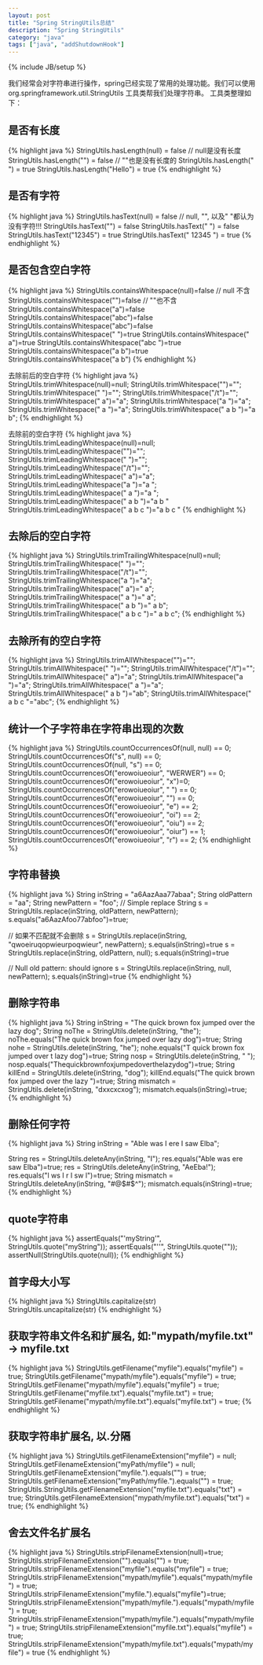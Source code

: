 ```yaml
---
layout: post
title: "Spring StringUtils总结"
description: "Spring StringUtils"
category: "java"
tags: ["java", "addShutdownHook"]
---
```

{% include JB/setup %}


我们经常会对字符串进行操作，spring已经实现了常用的处理功能。我们可以使用org.springframework.util.StringUtils 工具类帮我们处理字符串。
工具类整理如下：

## 是否有长度
{% highlight java %}
StringUtils.hasLength(null) = false    // null是没有长度
StringUtils.hasLength("") = false      // ""也是没有长度的
StringUtils.hasLength(" ") = true
StringUtils.hasLength("Hello") = true
{% endhighlight %}

## 是否有字符 
{% highlight java %}
StringUtils.hasText(null) = false   // null, "", 以及" "都认为没有字符!!!
StringUtils.hasText("") = false
StringUtils.hasText(" ") = false
StringUtils.hasText("12345") = true
StringUtils.hasText(" 12345 ") = true
{% endhighlight %}

## 是否包含空白字符
{% highlight java %}
StringUtils.containsWhitespace(null)=false     // null 不含
StringUtils.containsWhitespace("")=false       // ""也不含
StringUtils.containsWhitespace("a")=false
StringUtils.containsWhitespace("abc")=false
StringUtils.containsWhitespace("abc")=false
StringUtils.containsWhitespace(" ")=true
StringUtils.containsWhitespace(" a")=true
StringUtils.containsWhitespace("abc ")=true
StringUtils.containsWhitespace("a b")=true
StringUtils.containsWhitespace("a  b")
{% endhighlight %}

去除前后的空白字符
{% highlight java %}
StringUtils.trimWhitespace(null)=null;
StringUtils.trimWhitespace("")="";
StringUtils.trimWhitespace(" ")="";
StringUtils.trimWhitespace("/t")="";
StringUtils.trimWhitespace(" a")="a";
StringUtils.trimWhitespace("a ")="a";
StringUtils.trimWhitespace(" a ")="a";
StringUtils.trimWhitespace(" a b ")="a b";
{% endhighlight %}

去除前的空白字符
{% highlight java %}
StringUtils.trimLeadingWhitespace(null)=null;
StringUtils.trimLeadingWhitespace("")="";
StringUtils.trimLeadingWhitespace(" ")="";
StringUtils.trimLeadingWhitespace("/t")="";
StringUtils.trimLeadingWhitespace(" a")="a";
StringUtils.trimLeadingWhitespace("a ")="a ";
StringUtils.trimLeadingWhitespace(" a ")="a ";
StringUtils.trimLeadingWhitespace(" a b ")="a b "
StringUtils.trimLeadingWhitespace(" a b  c ")="a b  c "
{% endhighlight %}

## 去除后的空白字符
{% highlight java %}
StringUtils.trimTrailingWhitespace(null)=null;
StringUtils.trimTrailingWhitespace(" ")="";
StringUtils.trimTrailingWhitespace("/t")="";
StringUtils.trimTrailingWhitespace("a ")="a";
StringUtils.trimTrailingWhitespace(" a")=" a";
StringUtils.trimTrailingWhitespace(" a ")=" a";
StringUtils.trimTrailingWhitespace(" a b ")=" a b";
StringUtils.trimTrailingWhitespace(" a b  c ")=" a b  c";
{% endhighlight %}

## 去除所有的空白字符
{% highlight java %}
StringUtils.trimAllWhitespace("")="";
StringUtils.trimAllWhitespace(" ")="";
StringUtils.trimAllWhitespace("/t")="";
StringUtils.trimAllWhitespace(" a")="a";
StringUtils.trimAllWhitespace("a ")="a";
StringUtils.trimAllWhitespace(" a ")="a";
StringUtils.trimAllWhitespace(" a b ")="ab";
StringUtils.trimAllWhitespace(" a b  c "="abc";
{% endhighlight %}

## 统计一个子字符串在字符串出现的次数
{% highlight java %}
StringUtils.countOccurrencesOf(null, null) == 0;
StringUtils.countOccurrencesOf("s", null) == 0;
StringUtils.countOccurrencesOf(null, "s") == 0;
StringUtils.countOccurrencesOf("erowoiueoiur", "WERWER") == 0;
StringUtils.countOccurrencesOf("erowoiueoiur", "x")=0;
StringUtils.countOccurrencesOf("erowoiueoiur", " ") == 0;
StringUtils.countOccurrencesOf("erowoiueoiur", "") == 0;
StringUtils.countOccurrencesOf("erowoiueoiur", "e") == 2;
StringUtils.countOccurrencesOf("erowoiueoiur", "oi") == 2;
StringUtils.countOccurrencesOf("erowoiueoiur", "oiu") == 2;
StringUtils.countOccurrencesOf("erowoiueoiur", "oiur") == 1;
StringUtils.countOccurrencesOf("erowoiueoiur", "r") == 2;
{% endhighlight %}

## 字符串替换
{% highlight java %}
String inString = "a6AazAaa77abaa";
String oldPattern = "aa";
String newPattern = "foo";
// Simple replace
String s = StringUtils.replace(inString, oldPattern, newPattern);
s.equals("a6AazAfoo77abfoo")=true;

// 如果不匹配就不会删除
s = StringUtils.replace(inString, "qwoeiruqopwieurpoqwieur", newPattern);
s.equals(inString)=true
s = StringUtils.replace(inString, oldPattern, null);
s.equals(inString)=true

// Null old pattern: should ignore
s = StringUtils.replace(inString, null, newPattern);
s.equals(inString)=true
{% endhighlight %}

## 删除字符串
{% highlight java %}
String inString = "The quick brown fox jumped over the lazy dog";
String noThe = StringUtils.delete(inString, "the");
noThe.equals("The quick brown fox jumped over  lazy dog")=true;
String nohe = StringUtils.delete(inString, "he");
nohe.equals("T quick brown fox jumped over t lazy dog")=true;
String nosp = StringUtils.delete(inString, " ");
nosp.equals("Thequickbrownfoxjumpedoverthelazydog")=true;
String killEnd = StringUtils.delete(inString, "dog");
killEnd.equals("The quick brown fox jumped over the lazy ")=true;
String mismatch = StringUtils.delete(inString, "dxxcxcxog");
mismatch.equals(inString)=true;
{% endhighlight %}

## 删除任何字符
{% highlight java %}
String inString = "Able was I ere I saw Elba";

String res = StringUtils.deleteAny(inString, "I");
res.equals("Able was  ere  saw Elba")=true;
res = StringUtils.deleteAny(inString, "AeEba!");
res.equals("l ws I r I sw l")=true;
String mismatch = StringUtils.deleteAny(inString, "#@$#$^");
mismatch.equals(inString)=true;
{% endhighlight %}

## quote字符串
{% highlight java %}
assertEquals("'myString'", StringUtils.quote("myString"));
assertEquals("''", StringUtils.quote(""));
assertNull(StringUtils.quote(null));
{% endhighlight %}

## 首字母大小写
{% highlight java %}
StringUtils.capitalize(str)  
StringUtils.uncapitalize(str)
{% endhighlight %}

## 获取字符串文件名和扩展名, 如:"mypath/myfile.txt" -> myfile.txt
{% highlight java %}
StringUtils.getFilename("myfile").equals("myfile") = true;
StringUtils.getFilename("mypath/myfile").equals("myfile") = true;
StringUtils.getFilename("mypath/myfile").equals("myfile") = true;
StringUtils.getFilename("myfile.txt").equals("myfile.txt") = true;
StringUtils.getFilename("mypath/myfile.txt").equals("myfile.txt") = true;
{% endhighlight %}

## 获取字符串扩展名, 以.分隔
{% highlight java %}
StringUtils.getFilenameExtension("myfile") = null;
StringUtils.getFilenameExtension("myPath/myfile") = null;
StringUtils.getFilenameExtension("myfile.").equals("") = true;
StringUtils.getFilenameExtension("myPath/myfile.").equals("") = true;
StringUtils.StringUtils.getFilenameExtension("myfile.txt").equals("txt") = true;
StringUtils.getFilenameExtension("mypath/myfile.txt").equals("txt") = true;
{% endhighlight %}

## 舍去文件名扩展名
{% highlight java %}
StringUtils.stripFilenameExtension(null)=true;
StringUtils.stripFilenameExtension("").equals("") = true;
StringUtils.stripFilenameExtension("myfile").equals("myfile") = true;
StringUtils.stripFilenameExtension("mypath/myfile").equals("mypath/myfile") = true;
StringUtils.stripFilenameExtension("myfile.").equals("myfile")=true;
StringUtils.stripFilenameExtension("mypath/myfile.").equals("mypath/myfile") = true;
StringUtils.stripFilenameExtension("mypath/myfile.").equals("mypath/myfile") = true;
StringUtils.stripFilenameExtension("myfile.txt").equals("myfile") = true;
StringUtils.stripFilenameExtension("mypath/myfile.txt").equals("mypath/myfile") = true
{% endhighlight %}

